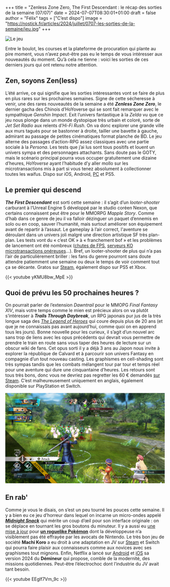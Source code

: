 +++
title = "Zenless Zone Zero, The First Descendant : le récap des sorties de la semaine (07/07)"
date = 2024-07-07T08:30:01+01:00
draft = false
author = "Félix"
tags = ["C’est dispo"]
image = "https://nostick.fr/articles/2024/juillet/0707-les-sorties-de-la-semaine/jeu.jpg"
+++

![Le jeu ](gacha.PNG "Le gacha de l’été est là.")

Entre le boulot, les courses et la plateforme de procuration qui plante au pire moment, vous n’avez peut-être pas eu le temps de vous intéresser aux nouveautés du moment. Qu’à cela ne tienne : voici les sorties de ces derniers jours qui ont retenu notre attention.

## Zen, soyons Zen(less)

L’été arrive, ce qui signifie que les sorties intéressantes vont se faire de plus en plus rares sur les prochaines semaines. Signe de cette sécheresse à venir, une des rares nouveautés de la semaine a été ***Zenless Zone Zero***, le dernier gacha des Chinois d’HoYoverse qui se sont fait remarquer avec le sympathique *Genshin Impact*. Exit l’univers fantastique à la *Zelda* vu que ce jeu nous plonge dans un monde dystopique très urbain et coloré, sorte de *Jet Set Radio* aux relents d’*Hi-Fi Rush*. On va donc explorer une grande ville aux murs tagués pour se bastonner à droite, tailler une bavette à gauche, admirant au passage de petites cinématiques format planche de BD. Le jeu alterne des passages d’action-RPG assez classiques avec une partie sociale à la *Persona*. Les tests que j’ai lus sont tous positifs et louent un univers sympa et des personnages attachants. Sans doute pas le GOTY, mais le scénario principal pourra vous occuper gratuitement une dizaine d’heures, *HoYoverse* ayant l’habitude d’y aller mollo sur les microtransactions mis à part si vous tenez absolument à collectionner toutes les waifus. Dispo sur iOS, Android, [PC](https://store.epicgames.com/fr-fr/p/zenless-zone-zero-c7c151) et PS5.

## Le premier qui descend

***The First Descendant*** est sorti cette semaine : il s’agit d’un *looter-shooter* carburant à l’Unreal Engine 5 développé par le studio coréen Nexon, que certains connaissent peut être pour le MMORPG *Mapple Story*. Comme d’hab dans ce genre de jeu il va falloir dézinguer un paquet d’ennemis en solo ou en coop, sauver l’humanité, mais surtout améliorer son équipement avant de repartir à l’assaut. Le gameplay à l’air correct, l'aventure se déroulant dans un univers joli malgré une direction artistique SF très plan-plan. Les tests vont du « c’est OK » à « franchement bof » et les problèmes de lancement ont été nombreux ([chutes de FPS](https://www.ign.com/articles/the-first-descendant-dev-offers-solution-for-frame-rate-drops-delete-and-reinstall-the-game), [serveurs KO](https://www.forbes.com/sites/paultassi/2024/07/03/the-first-descendant-servers-remain-offline-during-a-rough-day-two/) [microtransactions onéreuses](https://nostick.fr/articles/2024/juillet/0307-the-first-descendant-premier-micro-transactions/)…). Bref, un looter-shooter de plus qui n’a pas l’air de particulièrement briller : les fans du genre pourront sans doute attendre patiemment une semaine ou deux le temps de voir comment tout ça se décante. Gratos sur [Steam](https://store.steampowered.com/app/2074920/The_First_Descendant/), également dispo sur PS5 et Xbox.

{{< youtube yKMU8bw_MpE >}}

## Quoi de prévu les 50 prochaines heures ?

On pourrait parler de l’extension *Dawntrail* pour le MMOPG *Final Fantasy XIV*, mais votre temps comme le mien est précieux alors on va plutôt s’intéresser à ***Trails Through Daybreak***, un RPG japonais pur jus de la très longue saga des *[The Legend of Heroes](https://en.wikipedia.org/wiki/The_Legend_of_Heroes)* qui coure depuis plus de 20 ans (et que je ne connaissais pas avant aujourd’hui, comme quoi on en apprend tous les jours). Bonne nouvelle pour les curieux, il s’agit d’un nouvel arc sans trop de liens avec les opus précédents qui devrait vous permettre de prendre le train en route sans vous taper des heures de lecture sur un obscur wiki de fans. Cet opus sorti il y a déjà 3 ans au Japon nous invite à explorer la république de Calvard et à parcourir son univers Fantasy en compagnie d’un tout nouveau casting. Les graphismes en cell-shading sont très sympas tandis que les combats mélangent tour par tour et temps réel pour une aventure qui dure une cinquantaine d’heures. Les retours sont tous très bons, donc vous ne devriez pas regretter les 60 € demandés [sur Steam](https://store.steampowered.com/app/2138610/The_Legend_of_Heroes_Trails_through_Daybreak/).  C’est malheureusement uniquement en anglais, également disponible sur PlayStation et Switch.

![Capture d’écran du jeu Trails Through Daybreak](jeu.jpg "Si ça c’est pas du JRPG, je ne m’y connais pas.")

## En rab'

Comme je vous le disais, on s’est un peu tourné les pouces cette semaine. Il y a bien eu ce jeu d’horreur dans lequel on incarne un micro-ondes appelé ***[Midnight Snack](https://jaime-hernandez.itch.io/midnight-snack)*** qui mérite un coup d’œil pour son interface originale : on se déplace en tournant les gros boutons du minuteur. Il y a aussi eu [une mise à jour](https://www.gamesradar.com/games/pokemon/this-popular-fan-made-pokemon-emerald-roguelike-is-getting-a-soft-sequel-today-with-gen-9-mons-multiplayer-and-more/) pour **[un roguelike Pokémon](https://github.com/Pokabbie/pokeemerald-rogue/releases)** dont la développeuse n’a visiblement pas été effrayée par les avocats de Nintendo. Le très bon jeu de société **Machi Koro** a eu droit à une adaptation en JV sur [Steam](https://store.steampowered.com/app/1969860/MACHI_KORO_avec_tout_le_monde/#app_reviews_hash) et Switch qui pourra faire plaisir aux connaisseurs comme aux novices avec ses graphismes tout mignons. Enfin, Netflix a lancé sur [Android](https://play.google.com/store/apps/details?id=com.netflix.NGP.Minesweeper&hl=en_US&pli=1) et [iOS](https://apps.apple.com/fr/app/d%C3%A9mineur-netflix/id6451006817) sa version 2024 du **Démineur** qui propose, comble de la modernité, des missions quotidiennes. Peut-être l’électrochoc dont l’industrie du JV avait tant besoin.

{{< youtube EEglf7Vm_9c >}}